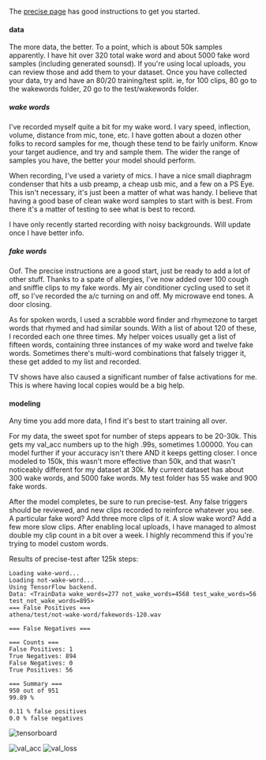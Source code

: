 The [precise page](https://github.com/MycroftAI/mycroft-precise/wiki/Training-your-own-wake-word#how-to-train-your-own-wake-word) has good instructions to get you started.  

#### data

The more data, the better.  To a point, which is about 50k samples apparently.  I have hit over 320 total wake word and about 5000 fake word samples (including generated sounsd).  If you're using local uploads, you can review those and add them to your dataset.  Once you have collected your data, try and have an 80/20 training/test split.  ie, for 100 clips, 80 go to the wakewords folder, 20 go to the test/wakewords folder.  

##### wake words

I've recorded myself quite a bit for my wake word.  I vary speed, inflection, volume, distance from mic, tone, etc. I have gotten about a dozen other folks to record samples for me, though these tend to be fairly uniform.  Know your target audience, and try and sample them.  The wider the range of samples you have, the better your model should perform.  

When recording, I've used a variety of mics.  I have a nice small diaphragm condenser that hits a usb preamp, a cheap usb mic, and a few on a PS Eye.  This isn't necessary, it's just been a matter of what was handy.  I believe that having a good base of clean wake word samples to start with is best.  From there it's a matter of testing to see what is best to record.  

I have only recently started recording with noisy backgrounds.  Will update once I have better info.  

##### fake words

Oof.  The precise instructions are a good start, just be ready to add a lot of other stuff.  Thanks to a spate of allergies, I've now added over 100 cough and sniffle clips to my fake words.  My air conditioner cycling used to set it off, so I've recorded the a/c turning on and off. My microwave end tones.  A door closing.  

As for spoken words, I used a scrabble word finder and rhymezone to target words that rhymed and had similar sounds.  With a list of about 120 of these, I recorded each one three times.  My helper voices usually get a list of fifteen words, containing three instances of my wake word and twelve fake words.  Sometimes there's multi-word combinations that falsely trigger it, these get added to my list and recorded.  

TV shows have also caused a significant number of false activations for me.  This is where having local copies would be a big help. 

#### modeling

Any time you add more data, I find it's best to start training all over. 

For my data, the sweet spot for number of steps appears to be 20-30k.  This gets my val_acc numbers up to the high .99s, sometimes 1.00000.  You can model further if your accuracy isn't there AND it keeps getting closer.  I once modeled to 150k, this wasn't more effective than 50k, and that wasn't noticeably different for my dataset at 30k. My current dataset has about 300 wake words, and 5000 fake words.  My test folder has 55 wake and 900 fake words.  

After the model completes, be sure to run precise-test.  Any false triggers should be reviewed, and new clips recorded to reinforce whatever you see.  A particular fake word? Add three more clips of it.  A slow wake word? Add a few more slow clips. After enabling local uploads, I have managed to almost double my clip count in a bit over a week.  I highly recommend this if you're trying to model custom words.  

Results of precise-test after 125k steps:
```
Loading wake-word...
Loading not-wake-word...
Using TensorFlow backend.
Data: <TrainData wake_words=277 not_wake_words=4568 test_wake_words=56 test_not_wake_words=895>
=== False Positives ===
athena/test/not-wake-word/fakewords-120.wav

=== False Negatives ===

=== Counts ===
False Positives: 1
True Negatives: 894
False Negatives: 0
True Positives: 56

=== Summary ===
950 out of 951
99.89 %

0.11 % false positives
0.0 % false negatives
```
![tensorboard](https://github.com/el-tocino/localcroft/blob/master/tf-scaled-precise125ksm.png)

![val_acc](https://github.com/el-tocino/localcroft/blob/master/precise-train.png)
![val_loss](https://github.com/el-tocino/localcroft/blob/master/precise-train2.png)
